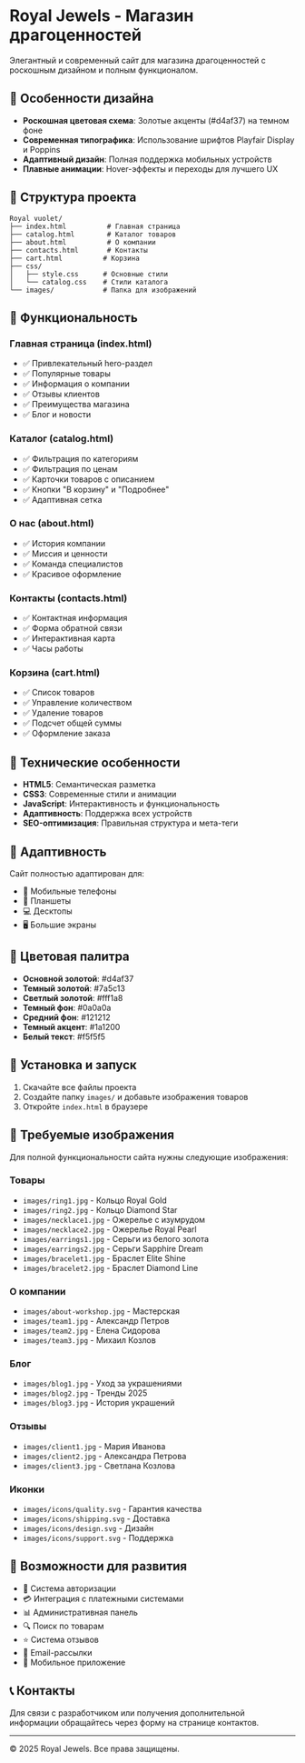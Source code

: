 # Royal Jewels - Магазин драгоценностей

Элегантный и современный сайт для магазина драгоценностей с роскошным дизайном и полным функционалом.

## 🎨 Особенности дизайна

- **Роскошная цветовая схема**: Золотые акценты (#d4af37) на темном фоне
- **Современная типографика**: Использование шрифтов Playfair Display и Poppins
- **Адаптивный дизайн**: Полная поддержка мобильных устройств
- **Плавные анимации**: Hover-эффекты и переходы для лучшего UX

## 📁 Структура проекта

```
Royal vuolet/
├── index.html          # Главная страница
├── catalog.html        # Каталог товаров
├── about.html          # О компании
├── contacts.html       # Контакты
├── cart.html          # Корзина
├── css/
│   ├── style.css      # Основные стили
│   └── catalog.css    # Стили каталога
└── images/            # Папка для изображений
```

## 🚀 Функциональность

### Главная страница (index.html)
- ✅ Привлекательный hero-раздел
- ✅ Популярные товары
- ✅ Информация о компании
- ✅ Отзывы клиентов
- ✅ Преимущества магазина
- ✅ Блог и новости

### Каталог (catalog.html)
- ✅ Фильтрация по категориям
- ✅ Фильтрация по ценам
- ✅ Карточки товаров с описанием
- ✅ Кнопки "В корзину" и "Подробнее"
- ✅ Адаптивная сетка

### О нас (about.html)
- ✅ История компании
- ✅ Миссия и ценности
- ✅ Команда специалистов
- ✅ Красивое оформление

### Контакты (contacts.html)
- ✅ Контактная информация
- ✅ Форма обратной связи
- ✅ Интерактивная карта
- ✅ Часы работы

### Корзина (cart.html)
- ✅ Список товаров
- ✅ Управление количеством
- ✅ Удаление товаров
- ✅ Подсчет общей суммы
- ✅ Оформление заказа

## 🎯 Технические особенности

- **HTML5**: Семантическая разметка
- **CSS3**: Современные стили и анимации
- **JavaScript**: Интерактивность и функциональность
- **Адаптивность**: Поддержка всех устройств
- **SEO-оптимизация**: Правильная структура и мета-теги

## 📱 Адаптивность

Сайт полностью адаптирован для:
- 📱 Мобильные телефоны
- 📱 Планшеты
- 💻 Десктопы
- 🖥️ Большие экраны

## 🎨 Цветовая палитра

- **Основной золотой**: #d4af37
- **Темный золотой**: #7a5c13
- **Светлый золотой**: #fff1a8
- **Темный фон**: #0a0a0a
- **Средний фон**: #121212
- **Темный акцент**: #1a1200
- **Белый текст**: #f5f5f5

## 🔧 Установка и запуск

1. Скачайте все файлы проекта
2. Создайте папку `images/` и добавьте изображения товаров
3. Откройте `index.html` в браузере

## 📸 Требуемые изображения

Для полной функциональности сайта нужны следующие изображения:

### Товары
- `images/ring1.jpg` - Кольцо Royal Gold
- `images/ring2.jpg` - Кольцо Diamond Star
- `images/necklace1.jpg` - Ожерелье с изумрудом
- `images/necklace2.jpg` - Ожерелье Royal Pearl
- `images/earrings1.jpg` - Серьги из белого золота
- `images/earrings2.jpg` - Серьги Sapphire Dream
- `images/bracelet1.jpg` - Браслет Elite Shine
- `images/bracelet2.jpg` - Браслет Diamond Line

### О компании
- `images/about-workshop.jpg` - Мастерская
- `images/team1.jpg` - Александр Петров
- `images/team2.jpg` - Елена Сидорова
- `images/team3.jpg` - Михаил Козлов

### Блог
- `images/blog1.jpg` - Уход за украшениями
- `images/blog2.jpg` - Тренды 2025
- `images/blog3.jpg` - История украшений

### Отзывы
- `images/client1.jpg` - Мария Иванова
- `images/client2.jpg` - Александра Петрова
- `images/client3.jpg` - Светлана Козлова

### Иконки
- `images/icons/quality.svg` - Гарантия качества
- `images/icons/shipping.svg` - Доставка
- `images/icons/design.svg` - Дизайн
- `images/icons/support.svg` - Поддержка

## 🚀 Возможности для развития

- 🔐 Система авторизации
- 💳 Интеграция с платежными системами
- 📊 Административная панель
- 🔍 Поиск по товарам
- ⭐ Система отзывов
- 📧 Email-рассылки
- 📱 Мобильное приложение

## 📞 Контакты

Для связи с разработчиком или получения дополнительной информации обращайтесь через форму на странице контактов.

---

© 2025 Royal Jewels. Все права защищены. 